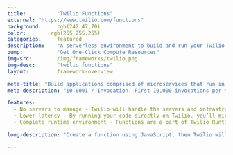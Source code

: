 ```yaml
---
title:			"Twilio Functions"
external: "https://www.twilio.com/functions"
background:     rgb(242,47,70)
color:        rgb(255,255,255)
categories:		featured
description:	"A serverless environment to build and run your Twilio code so you can get to production faster."
bump:			"Get One-Click Compute Resources"
img-src:		/img/frameworks/twilio.png
img-desc:		"twilio functions"
layout:			framework-overview

meta-title: "Build applications comprised of microservices that run in response to events, auto-scale for you, and only charge you when they run"
meta-description: "$0.0001 / Invocation. First 10,000 invocations per Month are FREE."

features:
  - No servers to manage - Twilio will handle the servers and infrastructure, so you can focus on learning, prototyping, and deploying to production faster than ever.
  - Lower latency - By running your code directly on Twilio, you’ll minimize the time it takes for your instructions to reach Twilio — creating the best possible experience for your users.
  - Complete runtime environment - Functions are a part of Twilio Runtime — a pre-configured environment with helper libraries, API keys, assets, and debugging tools that you’ll require for your code.

long-description: "Create a function using JavaScript, then Twilio will execute it in a standard Node.js runtime environment. Twilio will run and scale your function automatically based on the incoming requests.  Pricing is based on the total number of requests, so you’ll never pay for idle server time."

---
```

